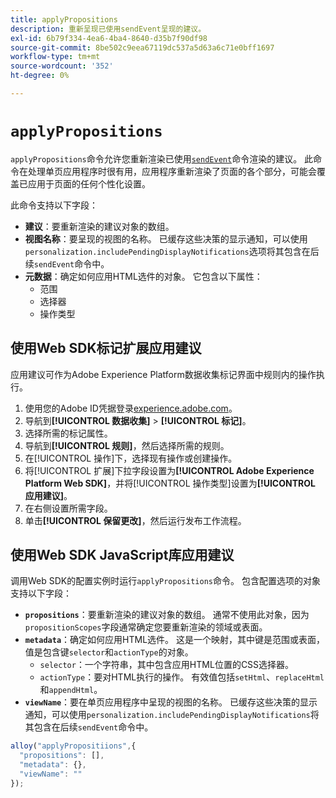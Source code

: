 ```yaml
---
title: applyPropositions
description: 重新呈现已使用sendEvent呈现的建议。
exl-id: 6b79f334-4ea6-4ba4-8640-d35b7f90df98
source-git-commit: 8be502c9eea67119dc537a5d63a6c71e0bff1697
workflow-type: tm+mt
source-wordcount: '352'
ht-degree: 0%

---
```


# `applyPropositions`

`applyPropositions`命令允许您重新渲染已使用[`sendEvent`](sendevent/overview.md)命令渲染的建议。 此命令在处理单页应用程序时很有用，应用程序重新渲染了页面的各个部分，可能会覆盖已应用于页面的任何个性化设置。

此命令支持以下字段：

* **建议**：要重新渲染的建议对象的数组。
* **视图名称**：要呈现的视图的名称。 已缓存这些决策的显示通知，可以使用`personalization.includePendingDisplayNotifications`选项将其包含在后续`sendEvent`命令中。
* **元数据**：确定如何应用HTML选件的对象。 它包含以下属性：
   * 范围
   * 选择器
   * 操作类型

## 使用Web SDK标记扩展应用建议

应用建议可作为Adobe Experience Platform数据收集标记界面中规则内的操作执行。

1. 使用您的Adobe ID凭据登录[experience.adobe.com](https://experience.adobe.com)。
1. 导航到&#x200B;**[!UICONTROL 数据收集]** > **[!UICONTROL 标记]**。
1. 选择所需的标记属性。
1. 导航到&#x200B;**[!UICONTROL 规则]**，然后选择所需的规则。
1. 在[!UICONTROL 操作]下，选择现有操作或创建操作。
1. 将[!UICONTROL 扩展]下拉字段设置为&#x200B;**[!UICONTROL Adobe Experience Platform Web SDK]**，并将[!UICONTROL 操作类型]设置为&#x200B;**[!UICONTROL 应用建议]**。
1. 在右侧设置所需字段。
1. 单击&#x200B;**[!UICONTROL 保留更改]**，然后运行发布工作流程。

## 使用Web SDK JavaScript库应用建议

调用Web SDK的配置实例时运行`applyPropositions`命令。 包含配置选项的对象支持以下字段：

* **`propositions`**：要重新渲染的建议对象的数组。 通常不使用此对象，因为`propositionScopes`字段通常确定您要重新渲染的领域或表面。
* **`metadata`**：确定如何应用HTML选件。 这是一个映射，其中键是范围或表面，值是包含键`selector`和`actionType`的对象。
   * `selector`：一个字符串，其中包含应用HTML位置的CSS选择器。
   * `actionType`：要对HTML执行的操作。 有效值包括`setHtml`、`replaceHtml`和`appendHtml`。
* **`viewName`**：要在单页应用程序中呈现的视图的名称。 已缓存这些决策的显示通知，可以使用`personalization.includePendingDisplayNotifications`将其包含在后续`sendEvent`命令中。

```js
alloy("applyPropositiions",{
  "propositions": [],
  "metadata": {},
  "viewName": ""
});
```
